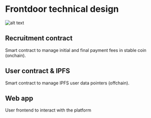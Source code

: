 # Frontdoor technical design

![alt text](https://raw.githubusercontent.com/ppelicano/recruitment-protocol-smart-contract/main/screenshots/infrastructure-diagram.png)

## Recruitment contract

Smart contract to manage initial and final payment fees in stable coin (onchain).

## User contract & IPFS

Smart contract to manage IPFS user data pointers (offchain).

## Web app

User frontend to interact with the platform